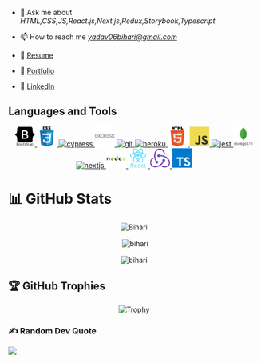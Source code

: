 - 💬 Ask me about *HTML,CSS,JS,React.js,Next.js,Redux,Storybook,Typescript*

- 📫 How to reach me *yadav06bihari@gmail.com*
- 📄 <a href="[https://drive.google.com/file/d/1d9v40G0kmg4YdU5Tk1duJJe1QE3ViFll/view?usp=sharing](https://drive.google.com/file/d/17oA2E4tixZpvDYBajSQE7jMO4k5xEnlC/view?usp=sharing)">Resume</a>    
- 📄 <a href="https://bl1997.github.io/">Portfolio</a> 
- 📄 <a href="https://www.linkedin.com/in/bihari-lal-2a97a1236/">LinkedIn</a> 
<!-- <h3 align="left">Connect with me:</h3>
<p align="left">
<a href="https://www.linkedin.com/in/bihari-lal-2a97a1236/" target="blank"><img align="center" src="https://raw.githubusercontent.com/rahuldkjain/github-profile-readme-generator/master/src/images/icons/Social/linked-in-alt.svg" alt="https://github.com/Bl1997" height="30" width="40" /></a>
</p> -->

<h2 align="left">Languages and Tools</h2>

<p align="center"> <a href="https://getbootstrap.com" target="_blank" rel="noreferrer"> <img src="https://raw.githubusercontent.com/devicons/devicon/master/icons/bootstrap/bootstrap-plain-wordmark.svg" alt="bootstrap" width="40" height="40"/> </a> <a href="https://www.w3schools.com/css/" target="_blank" rel="noreferrer"> <img src="https://raw.githubusercontent.com/devicons/devicon/master/icons/css3/css3-original-wordmark.svg" alt="css3" width="40" height="40"/> </a> <a href="https://www.cypress.io" target="_blank" rel="noreferrer"> <img src="https://raw.githubusercontent.com/simple-icons/simple-icons/6e46ec1fc23b60c8fd0d2f2ff46db82e16dbd75f/icons/cypress.svg" alt="cypress" width="40" height="40"/> </a> <a href="https://expressjs.com" target="_blank" rel="noreferrer"> <img src="https://raw.githubusercontent.com/devicons/devicon/master/icons/express/express-original-wordmark.svg" alt="express" width="40" height="40"/> </a> <a href="https://git-scm.com/" target="_blank" rel="noreferrer"> <img src="https://www.vectorlogo.zone/logos/git-scm/git-scm-icon.svg" alt="git" width="40" height="40"/> </a> <a href="https://heroku.com" target="_blank" rel="noreferrer"> <img src="https://www.vectorlogo.zone/logos/heroku/heroku-icon.svg" alt="heroku" width="40" height="40"/> </a> <a href="https://www.w3.org/html/" target="_blank" rel="noreferrer"> <img src="https://raw.githubusercontent.com/devicons/devicon/master/icons/html5/html5-original-wordmark.svg" alt="html5" width="40" height="40"/> </a> <a href="https://developer.mozilla.org/en-US/docs/Web/JavaScript" target="_blank" rel="noreferrer"> <img src="https://raw.githubusercontent.com/devicons/devicon/master/icons/javascript/javascript-original.svg" alt="javascript" width="40" height="40"/> </a> <a href="https://jestjs.io" target="_blank" rel="noreferrer"> <img src="https://www.vectorlogo.zone/logos/jestjsio/jestjsio-icon.svg" alt="jest" width="40" height="40"/> </a> <a href="https://www.mongodb.com/" target="_blank" rel="noreferrer"> <img src="https://raw.githubusercontent.com/devicons/devicon/master/icons/mongodb/mongodb-original-wordmark.svg" alt="mongodb" width="40" height="40"/> </a> <a href="https://nextjs.org/" target="_blank" rel="noreferrer"> <img src="https://cdn.worldvectorlogo.com/logos/nextjs-2.svg" alt="nextjs" width="40" height="40"/> </a> <a href="https://nodejs.org" target="_blank" rel="noreferrer"> <img src="https://raw.githubusercontent.com/devicons/devicon/master/icons/nodejs/nodejs-original-wordmark.svg" alt="nodejs" width="40" height="40"/> </a> <a href="https://reactjs.org/" target="_blank" rel="noreferrer"> <img src="https://raw.githubusercontent.com/devicons/devicon/master/icons/react/react-original-wordmark.svg" alt="react" width="40" height="40"/> </a> <a href="https://redux.js.org" target="_blank" rel="noreferrer"> <img src="https://raw.githubusercontent.com/devicons/devicon/master/icons/redux/redux-original.svg" alt="redux" width="40" height="40"/> </a> <a href="https://www.typescriptlang.org/" target="_blank" rel="noreferrer"> <img src="https://raw.githubusercontent.com/devicons/devicon/master/icons/typescript/typescript-original.svg" alt="typescript" width="40" height="40"/> </a> </p>

# 📊 GitHub Stats
<!-- <h2 align="center">📊 GitHub Stats</h2> -->
<p align="center" ><img align="center" src="https://github-readme-stats.vercel.app/api/top-langs?username=bl1997&show_icons=true&locale=en&layout=compact" alt="Bihari" /></p>


<p align="center">&nbsp;<img align="center" src="https://github-readme-stats.vercel.app/api?username=bl1997&show_icons=true&locale=en" alt="bihari" /></p>

<p align="center"><img align="center" src="https://github-readme-streak-stats.herokuapp.com/?user=bl1997" alt="bihari" /></p>

## 🏆 GitHub Trophies
<!-- <h2 align="center">🏆 GitHub Trophies</h2> -->
<p align="center"> <a href="https://github.com/ryo-ma/github-profile-trophy"><img src="https://github-profile-trophy.vercel.app/?username=bl1997" alt="Trophy" /></a> </p>


### ✍️ Random Dev Quote
![](https://quotes-github-readme.vercel.app/api?type=horizontal&theme=light)
